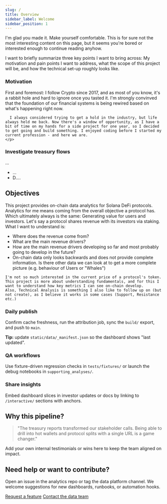 ```yaml
---
slug: /
title: Overview
sidebar_label: Welcome
sidebar_position: 1
---
```


<p>
  I'm glad you made it. Make yourself comfortable. This is for sure not the most interesting content on this page, but it seems you're bored or interested enough to continue reading anyhow.

  I want to briefly summarize three key points I want to bring across: My motivation and pain points I want to address, what the scope of this project will be, and how the technical set-up roughly looks like.
</p>

[To do: Show cards (like in the dashboards) for number of projects covered, number of transactions, number of charts]: #

<div class="section-grid">
  <div class="section-card" data-animate>
    <h3><span class="icon ph ph-rocket-launch"></span>Motivation</h3>
    <p>
      First and foremost: I follow Crypto since 2017, and as most of you know, it's a rabbit hole and hard to ignore once you tasted it. I'm strongly convinved that the foundation of our financial systems is being rewired based on what's happening right now. 

      I always considered trying to get a hold in the industry, but life always held me back. Now there's a window of opportunity, as I have a bit of time on my hands for a side project for one year, so I decided to get going and build something. I enjoyed coding before I started my current profession - and here we are.
    </p>

  </div>
  <div class="section-card" data-animate>
    <h3><span class="icon ph ph-magnifying-glass-chart"></span> Investigate treasury flows</h3>
    <p>...</p>
    <ul>
      <li>...</li>
      <li>D....</li>
    </ul>
  </div>
</div>

[To do: Educational part/ blogs, writing]: #

<div class="card-section" data-animate>
  <h2>Objectives</h2>
  <div class="section-grid">
    <p>
    This project provides on-chain data analytics for Solana DeFi protocols. Analytics for me means coming from the overall objective a protocol has. Which ultimately always is the same: Generating value for users and investors. 
    Let's say a protocol shares revenue with its investors via staking. What I want to understand is:
    <ul>
      <li>Where does the revenue come from?</li>
      <li>What are the main revenue drivers?</li>
      <li>How are the main revenue drivers developing so far and most probably going to develop in the future?</li>
      <li>On-chain data only looks backwards and does not provide complete information. Is there other data we can look at to get a more complete picture (e.g. behaviour of Users or "Whales")</li>
    </ul>
    
    I'm not so much interested in the current price of a protocol's token. This project is more about understanding fundamentals, and for this I want to understand how key metrics I can see on-chain develop.
    Also, Technical Analysis is something I also like to follow up on (but not create), as I believe it works in some cases (Support, Resistance etc.)

[To do: Size of protocols to cover]: #

  </p>
    <div class="section-card" data-animate>
      <h3><span class="icon ph ph-calendar-check"></span> Daily publish</h3>
      <p>Confirm cache freshness, run the attribution job, sync the <code>build/</code> export, and push to <code>main</code>.</p>
      <p><strong>Tip:</strong> update <code>static/data/_manifest.json</code> so the dashboard shows "last updated".</p>
    </div>
    <div class="section-card" data-animate>
      <h3><span class="icon ph ph-shield-check"></span> QA workflows</h3>
      <p>Use fixture-driven regression checks in <code>tests/fixtures/</code> or launch the debug notebooks in <code>supporting_analyses/</code>.</p>
    </div>
    <div class="section-card" data-animate>
      <h3><span class="icon ph ph-megaphone"></span> Share insights</h3>
      <p>Embed dashboard slices in investor updates or docs by linking to <code>/interactive/</code> sections with anchors.</p>
    </div>
  </div>
</div>

<div class="card-section" data-animate>
  <h2>Why this pipeline?</h2>
  <blockquote class="testimonial">"The treasury reports transformed our stakeholder calls. Being able to drill into hot wallets and protocol splits with a single URL is a game changer."</blockquote>
  <p>Add your own internal testimonials or wins here to keep the team aligned on impact.</p>
</div>

<div class="callout-slab" data-animate>
  <h2>Need help or want to contribute?</h2>
  <p>Open an issue in the analytics repo or tag the data platform channel. We welcome suggestions for new dashboards, runbooks, or automation hooks.</p>
  <div class="callout-actions">
    <a class="btn-primary" href="https://github.com/karstenalytics/analytics/issues">Request a feature</a>
    <a class="btn-secondary" href="mailto:contact@karstenalytics.com">Contact the data team</a>
  </div>
</div>

